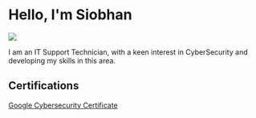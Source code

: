 # Hello, I'm Siobhan
<a href="https://www.linkedin.com/in/siobhan-whiston-177281230/"><img src="https://img.shields.io/badge/-LinkedIn-0072b1?&style=for-the-badge&logo=linkedin&logoColor=white" /></a>

I am an IT Support Technician, with a keen interest in CyberSecurity and developing my skills in this area.

</div>

## Certifications
[Google Cybersecurity Certificate](https://github.com/its-siobhanx/Google-Cybersecurity)
</div>
